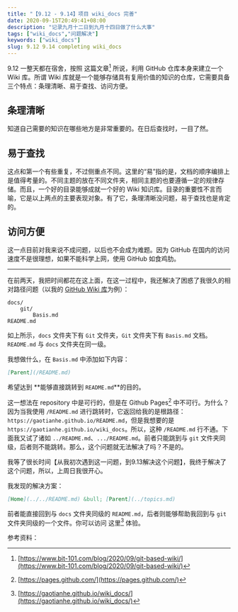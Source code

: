 ```yaml
---
title: "【9.12 - 9.14】项目 wiki_docs 完善"
date: 2020-09-15T20:49:41+08:00
description: "记录九月十二日到九月十四日做了什么大事"
tags: ["wiki_docs","问题解决"]
keywords: ["wiki_docs"]
slug: 9.12 9.14 completing wiki_docs
---
```


9.12 一整天都在宿舍，按照 这篇文章[^1] 所说，利用 GitHub 仓库本身来建立一个 Wiki 库。所谓 Wiki 库就是一个能够存储具有复用价值的知识的仓库，它需要具备三个特点：条理清晰、易于查找、访问方便。

## 条理清晰

知道自己需要的知识在哪些地方是非常重要的。在日后查找时，一目了然。

## 易于查找

这点和第一个有些重复，不过侧重点不同。这里的“易”指的是，文档的顺序编排上是值得考量的。不同主题的放在不同文件夹，相同主题的也要遵循一定的规律存储。而且，一个好的目录能够成就一个好的 Wiki 知识库。目录的重要性不言而喻，它是以上两点的主要表现对象。有了它，条理清晰没问题，易于查找也是肯定的。

## 访问方便

这一点目前对我来说不成问题，以后也不会成为难题。因为 GitHub 在国内的访问速度不是很理想，如果不能科学上网，使用 GitHub 如食鸡肋。

---

在前两天，我把时间都花在这上面，在这一过程中，我还解决了困惑了我很久的相对路径问题（以我的 [GitHub Wiki 库](https://github.com/Gaotianhe/wiki_docs)为例）：

```
docs/
    git/
        Basis.md
README.md
```

如上所示，`docs` 文件夹下有 `Git` 文件夹，`Git` 文件夹下有 `Basis.md` 文档。`README.md` 与 `docs` 文件夹在同一级。

我想做什么，在 `Basis.md` 中添加如下内容：

```markdown
[Parent](/README.md)
```

希望达到 **能够直接跳转到 `README.md`**的目的。

这一想法在 repository 中是可行的，但是在 Github Pages[^2] 中不可行。为什么？因为当我使用 `/README.md` 进行跳转时，它返回给我的是根路径：`https://gaotianhe.github.io/README.md`，但是我想要的是 `https://gaotianhe.github.io/wiki_docs`。所以，这种 `/README.md` 行不通。下面我又试了诸如 `../README.md`、`.../README.md`。前者只能跳到与 `git` 文件夹同级，后者则不能跳转。那么，这个问题就无法解决了吗？不是的。

我等了很长时间【从我初次遇到这一问题，到9.13解决这个问题】，我终于解决了这个问题，所以，上周日我很开心。

我发现的解决方案：

```markdown
[Home](../../README.md) &bull; [Parent](../topics.md)
```

前者能直接回到与 `docs` 文件夹同级的 `README.md`，后者则能够帮助我回到与 `git` 文件夹同级的一个文件。你可以访问 这里[^3] 体验。

参考资料：

[^1]: [https://www.bit-101.com/blog/2020/09/git-based-wiki/](https://www.bit-101.com/blog/2020/09/git-based-wiki/)

[^2]: [https://pages.github.com/](https://pages.github.com/)

[^3]: [https://gaotianhe.github.io/wiki_docs/](https://gaotianhe.github.io/wiki_docs/)
